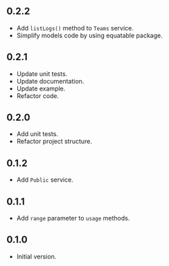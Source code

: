 ## 0.2.2

- Add `listLogs()` method to `Teams` service.
- Simplify models code by using equatable package.

## 0.2.1

- Update unit tests.
- Update documentation.
- Update example.
- Refactor code.

## 0.2.0

- Add unit tests.
- Refactor project structure.

## 0.1.2

- Add `Public` service.

## 0.1.1

- Add `range` parameter to `usage` methods.

## 0.1.0

- Initial version.
